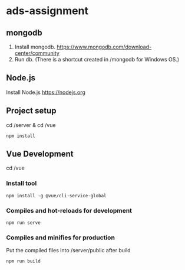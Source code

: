 # ads-assignment

## mongodb
1. Install mongodb. https://www.mongodb.com/download-center/community
2. Run db. (There is a shortcut created in /mongodb for Windows OS.)

## Node.js
Install Node.js https://nodejs.org

## Project setup
cd /server & cd /vue
```
npm install
```

## Vue Development
cd /vue

### Install tool
```
npm install -g @vue/cli-service-global
```

### Compiles and hot-reloads for development
```
npm run serve
```

### Compiles and minifies for production
Put the compiled files into /server/public after build
```
npm run build
```